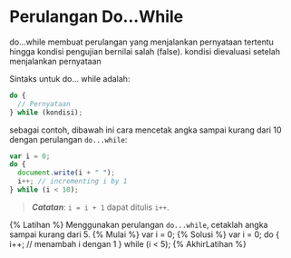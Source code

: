 # Perulangan Do...While 

do...while membuat perulangan yang menjalankan pernyataan tertentu hingga kondisi pengujian bernilai salah (false). kondisi dievaluasi setelah menjalankan pernyataan

Sintaks untuk do... while adalah:

```javascript
do {
  // Pernyataan
} while (kondisi);
```

sebagai contoh, dibawah ini cara mencetak angka sampai kurang dari 10 dengan perulangan `do...while`:

```javascript
var i = 0;
do {
  document.write(i + " ");
  i++; // incrementing i by 1
} while (i < 10);
```

> **_Catatan_**: `i = i + 1` dapat ditulis `i++`.

{% Latihan %}
Menggunakan perulangan `do...while`, cetaklah angka sampai kurang dari 5.
{% Mulai %}
var i = 0;
{% Solusi %}
var i = 0;
do {
i++; // menambah i dengan 1
} while (i < 5);
{% AkhirLatihan %}
